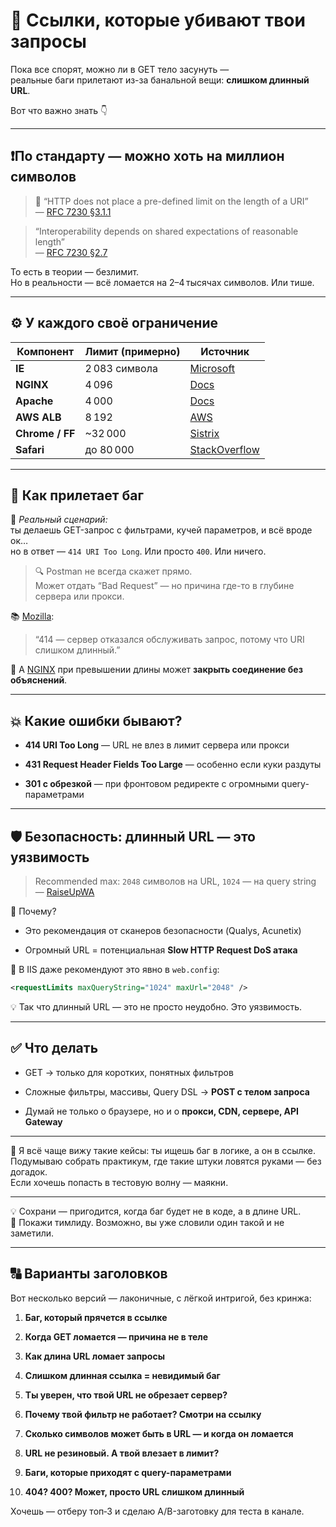 # 🧠 Ссылки, которые убивают твои запросы

Пока все спорят, можно ли в GET тело засунуть —  
реальные баги прилетают из-за банальной вещи: **слишком длинный URL**.

Вот что важно знать 👇

---

## ❗️По стандарту — можно хоть на миллион символов

> 🧾 “HTTP does not place a pre-defined limit on the length of a URI”  
> — [RFC 7230 §3.1.1](https://datatracker.ietf.org/doc/html/rfc7230#section-3.1.1)

> “Interoperability depends on shared expectations of reasonable length”  
> — [RFC 7230 §2.7](https://datatracker.ietf.org/doc/html/rfc7230#section-2.7)

То есть в теории — безлимит.  
Но в реальности — всё ломается на 2–4 тысячах символов. Или тише.

---

## ⚙️ У каждого своё ограничение

|Компонент|Лимит (примерно)|Источник|
|---|---|---|
|**IE**|2 083 символа|[Microsoft](https://support.microsoft.com/en-us/topic/maximum-url-length-is-2-083-characters-in-internet-explorer-174e7c8a-6666-f4e0-6fd6-908b53c12246)|
|**NGINX**|4 096|[Docs](https://nginx.org/en/docs/http/ngx_http_core_module.html#large_client_header_buffers)|
|**Apache**|4 000|[Docs](https://httpd.apache.org/docs/2.4/mod/core.html#limitrequestline)|
|**AWS ALB**|8 192|[AWS](https://docs.aws.amazon.com/elasticloadbalancing/latest/application/load-balancer-troubleshooting.html)|
|**Chrome / FF**|~32 000|[Sistrix](https://www.sistrix.com/ask-sistrix/technical-seo/site-structure/url-length-how-long-can-a-url-be)|
|**Safari**|до 80 000|[StackOverflow](https://stackoverflow.com/questions/417142/what-is-the-maximum-length-of-a-url-in-different-browsers)|

---

## 🧨 Как прилетает баг

🧵 _Реальный сценарий:_  
ты делаешь GET-запрос с фильтрами, кучей параметров, и всё вроде ок…  
но в ответ — `414 URI Too Long`. Или просто `400`. Или ничего.

> 🔍 Postman не всегда скажет прямо.  
> Может отдать “Bad Request” — но причина где-то в глубине сервера или прокси.

📚 [Mozilla](https://developer.mozilla.org/en-US/docs/Web/HTTP/Status/414):

> “414 — сервер отказался обслуживать запрос, потому что URI слишком длинный.”

📎 А [NGINX](https://nginx.org/en/docs/http/ngx_http_core_module.html#large_client_header_buffers) при превышении длины может **закрыть соединение без объяснений**.

---

## 💥 Какие ошибки бывают?

- **414 URI Too Long** — URL не влез в лимит сервера или прокси
    
- **431 Request Header Fields Too Large** — особенно если куки раздуты
    
- **301 с обрезкой** — при фронтовом редиректе с огромными query-параметрами
    

---

## 🛡️ Безопасность: длинный URL — это уязвимость

> Recommended max: `2048` символов на URL, `1024` — на query string  
> — [RaiseUpWA](https://www.raiseupwa.com/writing-tips/what-is-the-limit-of-query-string-in-asp-net/)

📌 Почему?

- Это рекомендация от сканеров безопасности (Qualys, Acunetix)
    
- Огромный URL = потенциальная **Slow HTTP Request DoS атака**
    

🔐 В IIS даже рекомендуют это явно в `web.config`:

```xml
<requestLimits maxQueryString="1024" maxUrl="2048" />
```

💡 Так что длинный URL — это не просто неудобно. Это уязвимость.

---

## ✅ Что делать

- GET → только для коротких, понятных фильтров
    
- Сложные фильтры, массивы, Query DSL → **POST с телом запроса**
    
- Думай не только о браузере, но и о **прокси, CDN, сервере, API Gateway**
    

---

🔧 Я всё чаще вижу такие кейсы: ты ищешь баг в логике, а он в ссылке.  
Подумываю собрать практикум, где такие штуки ловятся руками — без догадок.  
Если хочешь попасть в тестовую волну — маякни.

---

💡 Сохрани — пригодится, когда баг будет не в коде, а в длине URL.  
📎 Покажи тимлиду. Возможно, вы уже словили один такой и не заметили.

---

## 🔠 Варианты заголовков

Вот несколько версий — лаконичные, с лёгкой интригой, без кринжа:

1. **Баг, который прячется в ссылке**
    
2. **Когда GET ломается — причина не в теле**
    
3. **Как длина URL ломает запросы**
    
4. **Слишком длинная ссылка = невидимый баг**
    
5. **Ты уверен, что твой URL не обрезает сервер?**
    
6. **Почему твой фильтр не работает? Смотри на ссылку**
    
7. **Сколько символов может быть в URL — и когда он ломается**
    
8. **URL не резиновый. А твой влезает в лимит?**
    
9. **Баги, которые приходят с query-параметрами**
    
10. **404? 400? Может, просто URL слишком длинный**
    

Хочешь — отберу топ‑3 и сделаю A/B-заготовку для теста в канале.